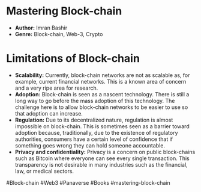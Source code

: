 # Mastering Block-chain
- **Author:** Imran Bashir
- **Genre:** Block-chain, Web-3, Crypto

# Limitations of Block-chain
- **Scalability:** Currently, block-chain networks are not as scalable as, for example, current financial networks. This is a known area of concern and a very ripe area for research.
- **Adoption:** Block-chain is seen as a nascent technology. There is still a long way to go before the mass adoption of this technology. The challenge here is to allow block-chain networks to be easier to use so that adoption can increase.
- **Regulation:** Due to its decentralized nature, regulation is almost impossible on block-chain. This is sometimes seen as a barrier toward adoption because, traditionally, due to the existence of regulatory authorities, consumers have a certain level of confidence that if something goes wrong they can hold someone accountable.
- **Privacy and confidentiality:** Privacy is a concern on public block-chains such as Bitcoin where everyone can see every single transaction. This transparency is not desirable in many industries such as the financial, law, or medical sectors.

#Block-chain #Web3 #Panaverse #Books #mastering-block-chain 